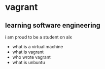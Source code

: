 # vagrant
## learning software engineering
i am proud to be a student on alx
* what is a virtual machine
* what is vagrant
* who wrote vagrant
* what is unbuntu
